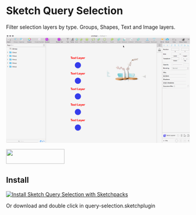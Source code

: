 # Sketch Query Selection
Filter selection layers by type.
Groups, Shapes, Text and Image layers.

![queryselection](https://raw.githubusercontent.com/FrancisVega/sketch-query-selection/master/query-selection.sketchplugin/Contents/Resources/query-selection--demo.gif)

<a href="http://bit.ly/SketchRunnerWebsite">
  <img width="160" height="40" src="http://sketchrunner.com/img/badge_blue.png" >
</a>

## Install

[![Install Sketch Query Selection with Sketchpacks](http://sketchpacks-com.s3.amazonaws.com/assets/badges/sketchpacks-badge-install.png "Install Sketch Query Selection with Sketchpacks")](https://sketchpacks.com/FrancisVega/sketch-query-selection/install)

Or download and double click in query-selection.sketchplugin
